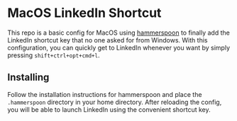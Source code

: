 # MacOS LinkedIn Shortcut

This repo is a basic config for MacOS using [hammerspoon](https://www.hammerspoon.org) to finally add the LinkedIn shortcut key that no one asked for from Windows. With this configuration, you can quickly get to LinkedIn whenever you want by simply pressing `shift+ctrl+opt+cmd+l`.

## Installing

Follow the installation instructions for hammerspoon and place the `.hammerspoon` directory in your home directory. After reloading the config, you will be able to launch LinkedIn using the convenient shortcut key.
